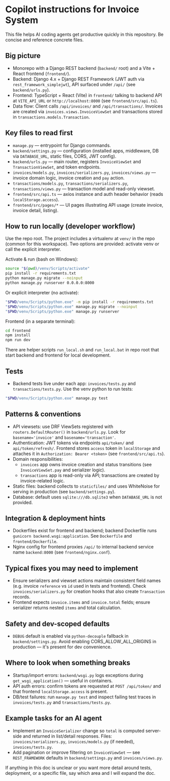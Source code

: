# Copilot instructions for Invoice System

This file helps AI coding agents get productive quickly in this repository. Be concise and reference concrete files.

## Big picture
- Monorepo with a Django REST backend (`backend/` root) and a Vite + React frontend (`frontend/`).
- Backend: Django 4.x + Django REST Framework (JWT auth via `rest_framework_simplejwt`), API surfaced under `/api/` (see `backend/urls.py`).
- Frontend: TypeScript + React (Vite) in `frontend/` talking to backend API at `VITE_API_URL` or `http://localhost:8000` (see `frontend/src/api.ts`).
- Data flow: Client calls `/api/invoices/` and `/api/transactions/`. Invoices are created via `invoices.views.InvoiceViewSet` and transactions stored in `transactions.models.Transaction`.

## Key files to read first
- `manage.py` — entrypoint for Django commands.
- `backend/settings.py` — configuration (installed apps, middleware, DB via `DATABASE_URL`, static files, CORS, JWT config).
- `backend/urls.py` — main router, registers `InvoiceViewSet` and `TransactionViewSet`, and token endpoints.
- `invoices/models.py`, `invoices/serializers.py`, `invoices/views.py` — invoice domain logic, invoice creation and `pay` action.
- `transactions/models.py`, `transactions/serializers.py`, `transactions/views.py` — transaction model and read-only viewset.
- `frontend/src/api.ts` — axios instance and auth header behavior (reads `localStorage.access`).
- `frontend/src/pages/*` — UI pages illustrating API usage (create invoice, invoice detail, listing).

## How to run locally (developer workflow)
Use the repo root. The project includes a virtualenv at `venv/` in the repo (common for this workspace). Two options are provided: activate venv or call the explicit interpreter.

Activate & run (bash on Windows):
```bash
source "$(pwd)/venv/Scripts/activate"
pip install -r requirements.txt
python manage.py migrate --noinput
python manage.py runserver 0.0.0.0:8000
```

Or explicit interpreter (no activate):
```bash
"$PWD/venv/Scripts/python.exe" -m pip install -r requirements.txt
"$PWD/venv/Scripts/python.exe" manage.py migrate --noinput
"$PWD/venv/Scripts/python.exe" manage.py runserver
```

Frontend (in a separate terminal):
```bash
cd frontend
npm install
npm run dev
```

There are helper scripts `run_local.sh` and `run_local.bat` in repo root that start backend and frontend for local development.

## Tests
- Backend tests live under each app: `invoices/tests.py` and `transactions/tests.py`. Use the venv python to run tests:
```bash
"$PWD/venv/Scripts/python.exe" manage.py test
```

## Patterns & conventions
- API viewsets: use DRF ViewSets registered with `routers.DefaultRouter()` in `backend/urls.py`. Look for `basename='invoice'` and `basename='transaction'`.
- Authentication: JWT tokens via endpoints `api/token/` and `api/token/refresh/`. Frontend stores `access` token in `localStorage` and attaches it in `Authorization: Bearer <token>` (see `frontend/src/api.ts`).
- Domain responsibilities:
  - `invoices` app owns invoice creation and status transitions (see `InvoiceViewSet.pay` and serializer logic).
  - `transactions` app is read-only via API; transactions are created by invoice-related logic.
- Static files: backend collects to `staticfiles/` and uses WhiteNoise for serving in production (see `backend/settings.py`).
- Database: default uses `sqlite:///db.sqlite3` when `DATABASE_URL` is not provided.

## Integration & deployment hints
- Dockerfiles exist for frontend and backend; backend Dockerfile runs `gunicorn backend.wsgi:application`. See `Dockerfile` and `frontend/Dockerfile`.
- Nginx config for frontend proxies `/api/` to internal backend service name `backend:8000` (see `frontend/nginx.conf`).

## Typical fixes you may need to implement
- Ensure serializers and viewset actions maintain consistent field names (e.g. invoice `reference` vs `id` used in tests and frontend). Check `invoices/serializers.py` for creation hooks that also create `Transaction` records.
- Frontend expects `invoice.items` and `invoice.total` fields; ensure serializer returns nested `items` and total calculation.

## Safety and dev-scoped defaults
- `DEBUG` default is enabled via `python-decouple` fallback in `backend/settings.py`. Avoid enabling CORS_ALLOW_ALL_ORIGINS in production — it's present for dev convenience.

## Where to look when something breaks
- Startup/import errors: `backend/wsgi.py` logs exceptions during `get_wsgi_application()` — useful in containers.
- API auth errors: confirm tokens are requested at `POST /api/token/` and that frontend `localStorage.access` is present.
- DB/test failures: run `manage.py test` and inspect failing test traces in `invoices/tests.py` and `transactions/tests.py`.

## Example tasks for an AI agent
- Implement an `InvoiceSerializer` change so `total` is computed server-side and returned in list/detail responses. Files: `invoices/serializers.py`, `invoices/models.py` (if needed), `invoices/tests.py`.
- Add pagination or improve filtering on `InvoiceViewSet` — see `REST_FRAMEWORK` defaults in `backend/settings.py` and `invoices/views.py`.

If anything in this doc is unclear or you want more detail around tests, deployment, or a specific file, say which area and I will expand the doc.
